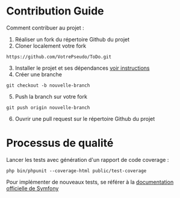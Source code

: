 # Contribution Guide

Comment contribuer au projet :

1. Réaliser un fork du répertoire Github du projet
2. Cloner localement votre fork
```
https://github.com/VotrePseudo/ToDo.git
```
3. Installer le projet et ses dépendances [voir instructions](../README.md)
4. Créer une branche
```
git checkout -b nouvelle-branch
```
5. Push la branch sur votre fork
```
git push origin nouvelle-branch
```
6. Ouvrir une pull request sur le répertoire Github du projet

# Processus de qualité

Lancer les tests avec génération d'un rapport de code coverage :
```
php bin/phpunit --coverage-html public/test-coverage
```
Pour implémenter de nouveaux tests, se référer à la [documentation officielle de Symfony](https://symfony.com/doc/4.2/testing.html)